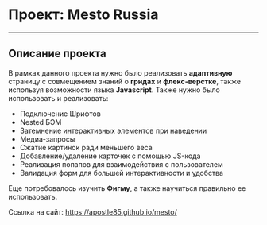 # Проект: Mesto Russia
-------------------------------
## Описание проекта

В рамках данного проекта нужно было реализовать **адаптивную** страницу с совмещением знаний о **гридах** и **флекс-верстке**, также используя возможности языка **Javascript**. Также нужно было использовать и реализовать:

* Подключение Шрифтов
* Nested БЭМ
* Затемнение интерактивных элементов при наведении
* Медиа-запросы
* Сжатие картинок ради меньшего веса
* Добавление/удаление карточек с помощью JS-кода
* Реализация попапов для взаимодействия с пользователем
* Валидация форм для большей интерактивности и удобства

Еще потребовалось изучить **Фигму**, а также научиться правильно ее использовать.

Ссылка на сайт: https://apostle85.github.io/mesto/